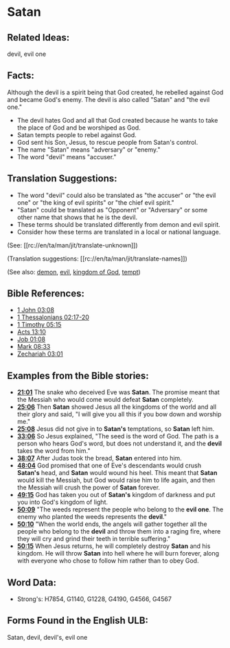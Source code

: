 # Satan

## Related Ideas:

devil, evil one


## Facts:

Although the devil is a spirit being that God created, he rebelled against God and became God's enemy. The devil is also called "Satan" and "the evil one."

* The devil hates God and all that God created because he wants to take the place of God and be worshiped as God.
* Satan tempts people to rebel against God.
* God sent his Son, Jesus, to rescue people from Satan's control.
* The name "Satan" means "adversary" or "enemy."
* The word "devil" means "accuser."

## Translation Suggestions:

* The word "devil" could also be translated as "the accuser" or "the evil one" or "the king of evil spirits" or "the chief evil spirit."
* "Satan" could be translated as "Opponent" or "Adversary" or some other name that shows that he is the devil.
* These terms should be translated differently from demon and evil spirit.
* Consider how these terms are translated in a local or national language.

(See: [[rc://en/ta/man/jit/translate-unknown]])

(Translation suggestions: [[rc://en/ta/man/jit/translate-names]])

(See also: [demon](../kt/demon.md), [evil](../kt/evil.md), [kingdom of God](../kt/kingdomofgod.md), [tempt](../kt/tempt.md))

## Bible References:

* [1 John 03:08](rc://en/tn/help/1jn/03/08)
* [1 Thessalonians 02:17-20](rc://en/tn/help/1th/02/17)
* [1 Timothy 05:15](rc://en/tn/help/1ti/05/15)
* [Acts 13:10](rc://en/tn/help/act/13/10)
* [Job 01:08](rc://en/tn/help/job/01/08)
* [Mark 08:33](rc://en/tn/help/mrk/08/33)
* [Zechariah 03:01](rc://en/tn/help/zec/03/01)

## Examples from the Bible stories:

* __[21:01](rc://en/tn/help/obs/21/01)__ The snake who deceived Eve was __Satan__. The promise meant that the Messiah who would come would defeat __Satan__ completely.
* __[25:06](rc://en/tn/help/obs/25/06)__ Then __Satan__ showed Jesus all the kingdoms of the world and all their glory and said, "I will give you all this if you bow down and worship me."
* __[25:08](rc://en/tn/help/obs/25/08)__ Jesus did not give in to __Satan's__ temptations, so __Satan__ left him.
* __[33:06](rc://en/tn/help/obs/33/06)__ So Jesus explained, "The seed is the word of God. The path is a person who hears God's word, but does not understand it, and the __devil__ takes the word from him."
* __[38:07](rc://en/tn/help/obs/38/07)__ After Judas took the bread, __Satan__ entered into him.
* __[48:04](rc://en/tn/help/obs/48/04)__ God promised that one of Eve's descendants would crush __Satan's__ head, and __Satan__ would wound his heel. This meant that __Satan__ would kill the Messiah, but God would raise him to life again, and then the Messiah will crush the power of __Satan__ forever.
* __[49:15](rc://en/tn/help/obs/49/15)__ God has taken you out of __Satan's__ kingdom of darkness and put you into God's kingdom of light.
* __[50:09](rc://en/tn/help/obs/50/09)__ "The weeds represent the people who belong to the __evil one__. The enemy who planted the weeds represents the __devil__."
* __[50:10](rc://en/tn/help/obs/50/10)__ "When the world ends, the angels will gather together all the people who belong to the __devil__ and throw them into a raging fire, where they will cry and grind their teeth in terrible suffering."
* __[50:15](rc://en/tn/help/obs/50/15)__ When Jesus returns, he will completely destroy __Satan__ and his kingdom. He will throw __Satan__ into hell where he will burn forever, along with everyone who chose to follow him rather than to obey God.

## Word Data:

* Strong's: H7854, G1140, G1228, G4190, G4566, G4567

## Forms Found in the English ULB:

Satan, devil, devil's, evil one


